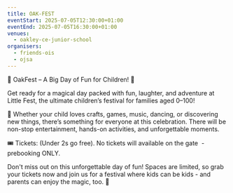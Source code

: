 ```yaml
---
title: OAK-FEST
eventStart: 2025-07-05T12:30:00+01:00
eventEnd: 2025-07-05T16:30:00+01:00
venues:
  - oakley-ce-junior-school
organisers:
  - friends-ois
  - ojsa
---
```

🎉 OakFest – A Big Day of Fun for Children! 🎈

Get ready for a magical day packed with fun, laughter, and adventure at Little Fest, the ultimate children’s festival for families aged 0–100!

🌟 Whether your child loves crafts, games, music, dancing, or discovering new things, there’s something for everyone at this celebration. There will be non-stop entertainment, hands-on activities, and unforgettable moments.

🎟️ Tickets: (Under 2s go free). No tickets will available on the gate  - prebooking ONLY.

Don't miss out on this unforgettable day of fun! Spaces are limited, so grab your tickets now and join us for a festival where kids can be kids - and parents can enjoy the magic, too. 💫

